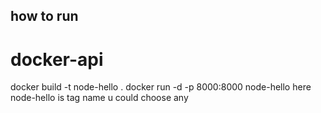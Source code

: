 ## how to run
# docker-api
docker build -t node-hello .
docker run -d -p 8000:8000 node-hello
here node-hello is tag name u could choose any

